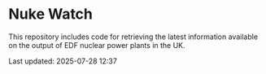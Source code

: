 # Nuke Watch

This repository includes code for retrieving the latest information available on the output of EDF nuclear power plants in the UK.

Last updated: 2025-07-28 12:37
